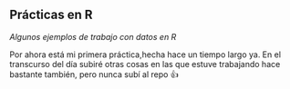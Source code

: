 ## Prácticas en R
*Algunos ejemplos de trabajo con datos en R*

Por ahora está mi primera práctica,hecha hace un tiempo largo ya. En el transcurso del día subiré otras cosas en las que estuve trabajando hace bastante también, pero nunca subí al repo :+1:
